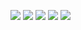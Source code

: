 ![](https://github.com/Programming-Engineering-Pmi-33/Drink_water/blob/Source/Documentary/LogIn.png)
![](https://github.com/Programming-Engineering-Pmi-33/Drink_water/blob/Source/Documentary/Main.png)
![](https://github.com/Programming-Engineering-Pmi-33/Drink_water/blob/Source/Documentary/ProfileandStatistic.png)
![](https://github.com/Programming-Engineering-Pmi-33/Drink_water/blob/Source/Documentary/Settings.png)
![](https://github.com/Programming-Engineering-Pmi-33/Drink_water/blob/Source/Documentary/SighnUp.png)